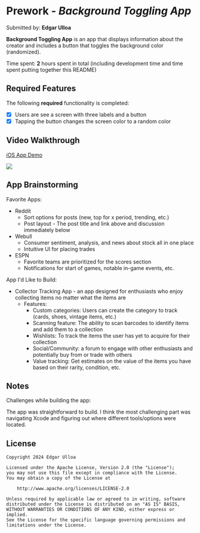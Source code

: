 # Prework - *Background Toggling App*

Submitted by: **Edgar Ulloa**

**Background Toggling App** is an app that displays information about the creator and includes a button that toggles the background color (randomized).

Time spent: **2** hours spent in total (including development time and time spent putting together this README)

## Required Features

The following **required** functionality is completed:

- [x] Users are see a screen with three labels and a button
- [x] Tapping the button changes the screen color to a random color

## Video Walkthrough

<div>
    <a href="https://www.loom.com/share/859f340b22834e88ba0cba63b4bb70de">
      <p>iOS App Demo</p>
    </a>
    <a href="https://www.loom.com/share/859f340b22834e88ba0cba63b4bb70de">
      <img style="max-width:300px;" src="https://cdn.loom.com/sessions/thumbnails/859f340b22834e88ba0cba63b4bb70de-359765b2d7d84bc2-full-play.gif">
    </a>
  </div>

## App Brainstorming

Favorite Apps:
- Reddit
  - Sort options for posts (new, top for x period, trending, etc.)
  - Post layout - The post title and link above and discussion immediately below
- Webull
  - Consumer sentiment, analysis, and news about stock all in one place
  - Intuitive UI for placing trades
- ESPN
  - Favorite teams are prioritized for the scores section
  - Notifications for start of games, notable in-game events, etc.

App I'd Like to Build:
  - Collector Tracking App - an app designed for enthusiasts who enjoy collecting items no matter what the items are
    - Features:
      - Custom categories: Users can create the category to track (cards, shoes, vintage items, etc.)
      - Scanning feature: The ability to scan barcodes to identify items and add them to a collection
      - Wishlists: To track the items the user has yet to acquire for their collection
      - Social/Community: a forum to engage with other enthusiasts and potentially buy from or trade with others
      - Value tracking: Get estimates on the value of the items you have based on their rarity, condition, etc.


## Notes

Challenges while building the app:

The app was straightforward to build. I think the most challenging part was navigating Xcode and figuring out where different tools/options were located.

## License

    Copyright 2024 Edgar Ulloa

    Licensed under the Apache License, Version 2.0 (the "License");
    you may not use this file except in compliance with the License.
    You may obtain a copy of the License at

        http://www.apache.org/licenses/LICENSE-2.0

    Unless required by applicable law or agreed to in writing, software
    distributed under the License is distributed on an "AS IS" BASIS,
    WITHOUT WARRANTIES OR CONDITIONS OF ANY KIND, either express or implied.
    See the License for the specific language governing permissions and
    limitations under the License.
